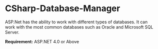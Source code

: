 # CSharp-Database-Manager
ASP.Net has the ability to work with different types of databases. It can work with the most common databases such as Oracle and Microsoft SQL Server.

**Requirement:**
ASP.NET 4.0 or Above 
